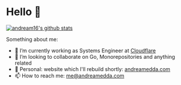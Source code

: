 # Hello 👋

[![andream16's github stats](https://github-readme-stats.vercel.app/api?username=andream16&line_height=24&count_private=true)](https://github.com/anuraghazra/github-readme-stats)

Something about me:

- 🔭 I’m currently working as Systems Engineer at [Cloudflare](https://www.cloudflare.com/)
- 👯 I’m looking to collaborate on Go, Monorepositories and anything related
- :ferris_wheel: Personal: website which I'll rebuild shortly: [andreamedda.com](andreamedda.com)
- 📫 How to reach me: me@andreamedda.com
